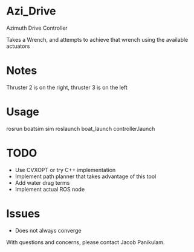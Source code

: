 Azi\_Drive
==========

Azimuth Drive Controller

Takes a Wrench, and attempts to achieve that wrench using the available actuators

# Notes

Thruster 2 is on the right, thruster 3 is on the left

# Usage

rosrun boatsim sim
roslaunch boat_launch controller.launch

# TODO
- Use CVXOPT or try C++ implementation 
- Implement path planner that takes advantage of this tool
- Add water drag terms
- Implement actual ROS node

# Issues
- Does not always converge

With questions and concerns, please contact Jacob Panikulam.
